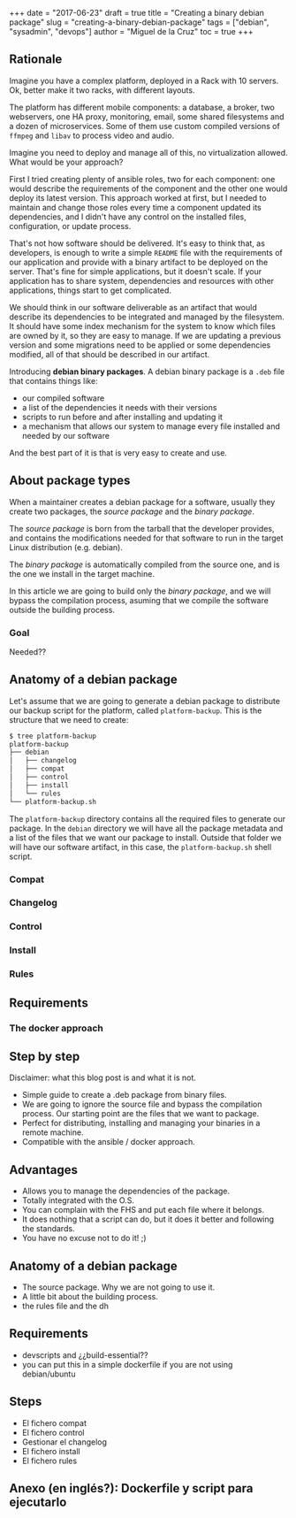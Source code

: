 +++
date = "2017-06-23"
draft = true
title = "Creating a binary debian package"
slug = "creating-a-binary-debian-package"
tags = ["debian", "sysadmin", "devops"]
author = "Miguel de la Cruz"
toc = true
+++

## Rationale

Imagine you have a complex platform, deployed in a Rack with 10 servers. Ok, better make it two racks, with different layouts.

The platform has different mobile components: a database, a broker, two webservers, one HA proxy, monitoring, email, some shared filesystems and a dozen of microservices. Some of them use custom compiled versions of `ffmpeg` and `libav` to process video and audio.

Imagine you need to deploy and manage all of this, no virtualization allowed. What would be your approach?

First I tried creating plenty of ansible roles, two for each component: one would describe the requirements of the component and the other one would deploy its latest version. This approach worked at first, but I needed to maintain and change those roles every time a component updated its dependencies, and I didn't have any control on the installed files, configuration, or update process.

That's not how software should be delivered. It's easy to think that, as developers, is enough to write a simple `README` file with the requirements of our application and provide with a binary artifact to be deployed on the server. That's fine for simple applications, but it doesn't scale. If your application has to share system, dependencies and resources with other applications, things start to get complicated.

We should think in our software deliverable as an artifact that would describe its dependencies to be integrated and managed by the filesystem. It should have some index mechanism for the system to know which files are owned by it, so they are easy to manage. If we are updating a previous version and some migrations need to be applied or some dependencies modified, all of that should be described in our artifact.

Introducing **debian binary packages**. A debian binary package is a `.deb` file that contains things like:

  - our compiled software
  - a list of the dependencies it needs with their versions
  - scripts to run before and after installing and updating it
  - a mechanism that allows our system to manage every file installed and needed by our software

And the best part of it is that is very easy to create and use.

## About package types

When a maintainer creates a debian package for a software, usually they create two packages, the *source package* and the *binary package*.

The *source package* is born from the tarball that the developer provides, and contains the modifications needed for that software to run in the target Linux distribution (e.g. debian).

The *binary package* is automatically compiled from the source one, and is the one we install in the target machine.

In this article we are going to build only the *binary package*, and we will bypass the compilation process, asuming that we compile the software outside the building process.

### Goal

Needed??

## Anatomy of a debian package

Let's assume that we are going to generate a debian package to distribute our backup script for the platform, called `platform-backup`. This is the structure that we need to create:

```sh
$ tree platform-backup
platform-backup
├── debian
│   ├── changelog
│   ├── compat
│   ├── control
│   ├── install
│   └── rules
└── platform-backup.sh
```

The `platform-backup` directory contains all the required files to generate our package. In the `debian` directory we will have all the package metadata and a list of the files that we want our package to install. Outside that folder we will have our software artifact, in this case, the `platform-backup.sh` shell script.

### Compat

### Changelog

### Control

### Install

### Rules

## Requirements

### The docker approach

## Step by step




Disclaimer: what this blog post is and what it is not.

- Simple guide to create a .deb package from binary files.
- We are going to ignore the source file and bypass the compilation process. Our starting point are the files that we want to package.
- Perfect for distributing, installing and managing your binaries in a remote machine.
- Compatible with the ansible / docker approach.

## Advantages

- Allows you to manage the dependencies of the package.
- Totally integrated with the O.S.
- You can complain with the FHS and put each file where it belongs.
- It does nothing that a script can do, but it does it better and following the standards.
- You have no excuse not to do it! ;)

## Anatomy of a debian package

- The source package. Why we are not going to use it.
- A little bit about the building process.
- the rules file and the dh

## Requirements

- devscripts and ¿¿build-essential??
- you can put this in a simple dockerfile if you are not using debian/ubuntu

## Steps

- El fichero compat
- El fichero control
- Gestionar el changelog
- El fichero install
- El fichero rules

## Anexo (en inglés?): Dockerfile y script para ejecutarlo
